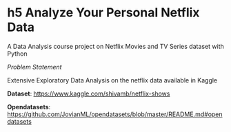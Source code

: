 # h5 **Analyze Your Personal Netflix Data**


A Data Analysis course project on Netflix Movies and TV Series dataset with Python

_Problem Statement_

Extensive Exploratory Data Analysis on the netflix data available in Kaggle

**Dataset**: https://www.kaggle.com/shivamb/netflix-shows

**Opendatasets**: https://github.com/JovianML/opendatasets/blob/master/README.md#opendatasets

